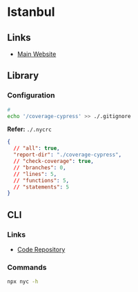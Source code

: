# Istanbul

<!--
https://app.pluralsight.com/guides/using-istanbul-for-code-coverage-in-react

https://www.npmjs.com/package/nyc
-->

## Links

- [Main Website](https://istanbul.js.org/)

## Library

### Configuration

```sh
#
echo '/coverage-cypress' >> ./.gitignore
```

**Refer:** `./.nycrc`

```json
{
  // "all": true,
  "report-dir": "./coverage-cypress",
  // "check-coverage": true,
  // "branches": 0,
  // "lines": 5,
  // "functions": 5,
  // "statements": 5
}
```

<!--
"nyc:coverage": "nyc report --reporter=text-summary --check-coverage",
-->

## CLI

### Links

- [Code Repository](https://github.com/istanbuljs/nyc)

### Commands

```sh
npx nyc -h
```

<!-- ### Usage

```sh
#
npx nyc report --reporter=text-summary
``` -->
